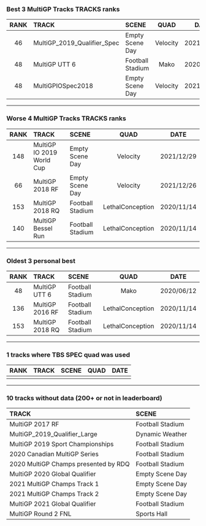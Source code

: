 ### Best 3 MultiGP Tracks TRACKS ranks
|RANK|TRACK|SCENE|QUAD|DATE|
|:---:|:---|:---|:---:|:---:|
|46|MultiGP_2019_Qualifier_Spec|Empty Scene Day|Velocity|2021/12/29|
|48|MultiGP UTT 6|Football Stadium|Mako|2020/06/12|
|48|MultiGPIOSpec2018|Empty Scene Day|Velocity|2021/12/29|
---
### Worse 4 MultiGP Tracks TRACKS ranks
|RANK|TRACK|SCENE|QUAD|DATE|
|:---:|:---|:---|:---:|:---:|
|148|MultiGP IO 2019 World Cup|Empty Scene Day|Velocity|2021/12/29|
|66|MultiGP 2018 RF|Empty Scene Day|Velocity|2021/12/26|
|153|MultiGP 2018 RQ|Football Stadium|LethalConception|2020/11/14|
|140|MultiGP Bessel Run|Football Stadium|LethalConception|2020/11/14|
---
### Oldest 3 personal best
|RANK|TRACK|SCENE|QUAD|DATE|
|:---:|:---|:---|:---:|:---:|
|48|MultiGP UTT 6|Football Stadium|Mako|2020/06/12|
|136|MultiGP 2016 RF|Football Stadium|LethalConception|2020/11/14|
|153|MultiGP 2018 RQ|Football Stadium|LethalConception|2020/11/14|
---
### 1 tracks where TBS SPEC quad was used
|RANK|TRACK|SCENE|QUAD|DATE|
|:---:|:---|:---|:---:|:---:|
||||||
---
### 10 tracks without data (200+ or not in leaderboard)
|TRACK|SCENE|
|:---|:---|
|MultiGP 2017 RF|Football Stadium|
|MultiGP_2019_Qualifier_Large|Dynamic Weather|
|MultiGP 2019 Sport Championships|Football Stadium|
|2020 Canadian MultiGP Series|Football Stadium|
|2020 MultiGP Champs presented by RDQ|Football Stadium|
|MultiGP 2020 Global Qualifier|Empty Scene Day|
|2021 MultiGP Champs Track 1|Empty Scene Day|
|2021 MultiGP Champs Track 2|Empty Scene Day|
|MultiGP 2021 Global Qualifier|Football Stadium|
|MultiGP Round 2 FNL|Sports Hall|
